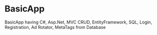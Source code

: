 # BasicApp
BasicApp having C#, Asp.Net, MVC CRUD, EntityFramework, SQL, Login, Registration, Ad Rotator, MetaTags from Database 
